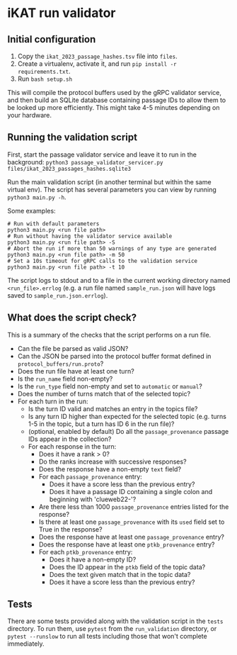 # iKAT run validator

## Initial configuration 

1. Copy the `ikat_2023_passage_hashes.tsv` file into `files`. 
2. Create a virtualenv, activate it, and run `pip install -r requirements.txt`.
3. Run `bash setup.sh`

This will compile the protocol buffers used by the gRPC validator service, and then build an SQLite database containing passage IDs to allow them to be looked up more efficiently. This might take 4-5 minutes depending on your hardware. 

## Running the validation script

First, start the passage validator service and leave it to run in the background: `python3 passage_validator_servicer.py files/ikat_2023_passages_hashes.sqlite3`

Run the main validation script (in another terminal but within the same virtual env). The script has several parameters you can view by running `python3 main.py -h`.

Some examples:

```shell
# Run with default parameters
python3 main.py <run file path>
# Run without having the validator service available
python3 main.py <run file path> -S
# Abort the run if more than 50 warnings of any type are generated
python3 main.py <run file path> -m 50
# Set a 10s timeout for gRPC calls to the validation service
python3 main.py <run file path> -t 10
```

The script logs to stdout and to a file in the current working directory named `<run_file>.errlog` (e.g. a run file named `sample_run.json` will have logs saved to `sample_run.json.errlog`).

## What does the script check?

This is a summary of the checks that the script performs on a run file.

 * Can the file be parsed as valid JSON?
 * Can the JSON be parsed into the protocol buffer format defined in `protocol_buffers/run.proto`?
 * Does the run file have at least one turn? 
 * Is the `run_name` field non-empty?
 * Is the `run_type` field non-empty and set to `automatic` or `manual`?
 * Does the number of turns match that of the selected topic?
 * For each turn in the run:
   * Is the turn ID valid and matches an entry in the topics file?
   * Is any turn ID higher than expected for the selected topic (e.g. turns 1-5 in the topic, but a turn has ID 6 in the run file)?
   * (optional, enabled by default) Do all the `passage_provenance` passage IDs appear in the collection?
   * For each response in the turn:
     * Does it have a rank > 0?
     * Do the ranks increase with successive responses?
     * Does the response have a non-empty `text` field?
     * For each `passage_provenance` entry:
       * Does it have a score less than the previous entry?
       * Does it have a passage ID containing a single colon and beginning with 'clueweb22-'?
     * Are there less than 1000 `passage_provenance` entries listed for the response?
     * Is there at least one `passage_provenance` with its `used` field set to True in the response?
     * Does the response have at least one `passage_provenance` entry?
     * Does the response have at least one `ptkb_provenance` entry?
     * For each `ptkb_provenance` entry:
       * Does it have a non-empty ID?
       * Does the ID appear in the `ptkb` field of the topic data?
       * Does the text given match that in the topic data?
       * Does it have a score less than the previous entry?


## Tests

There are some tests provided along with the validation script in the `tests` directory. To run them, use `pytest` from the `run_validation` directory, or `pytest --runslow` to run all tests including those that won't complete immediately. 
